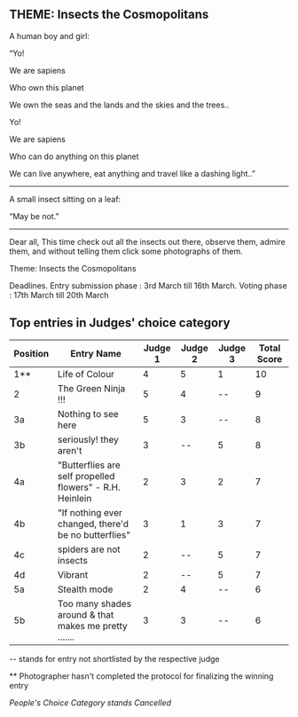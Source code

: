 ## THEME: Insects the Cosmopolitans

A human boy and girl:

“Yo!

We are sapiens

Who own this planet

We own the seas and the lands and the skies and the trees..

Yo!

We are sapiens

Who can do anything on this planet

We can live anywhere, eat anything and travel like a dashing light..”

---

A small insect sitting on a leaf:

“May be not.”


***********************


Dear all,
This time check out all the insects out there, observe them, admire them, and without telling them click some photographs of them.


Theme: Insects the Cosmopolitans

Deadlines.
Entry submission phase : 3rd  March till 16th March.
Voting phase                  : 17th March till 20th March



## Top entries in Judges' choice category

|Position	|Entry Name|	Judge 1	| Judge 2	| Judge 3	| Total Score |
|--|--|--|--|--|--|
|1**|Life of Colour|4|5|1|10|
|2|The Green Ninja !!!|5|4|--|9|
|3a|Nothing to see here|5|3|--|8|
|3b|seriously! they aren't |3|--|5|8|
|4a|"Butterflies are self propelled flowers" - R.H. Heinlein|2|3|2|7|
|4b|"If nothing ever changed, there'd be no butterflies"|3|1|3|7|
|4c|spiders are not insects|2|--|5|7|
|4d|Vibrant|2|--|5|7|
|5a|Stealth mode |2|4|--|6|
|5b|Too many shades around & that makes me pretty .......|3|3|--|6|


-- stands for entry not shortlisted by the respective judge

** Photographer hasn't completed the protocol for finalizing the winning entry


*People's Choice Category stands Cancelled*




